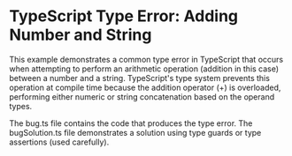 # TypeScript Type Error: Adding Number and String

This example demonstrates a common type error in TypeScript that occurs when attempting to perform an arithmetic operation (addition in this case) between a number and a string.  TypeScript's type system prevents this operation at compile time because the addition operator (+) is overloaded, performing either numeric or string concatenation based on the operand types.

The bug.ts file contains the code that produces the type error.  The bugSolution.ts file demonstrates a solution using type guards or type assertions (used carefully).